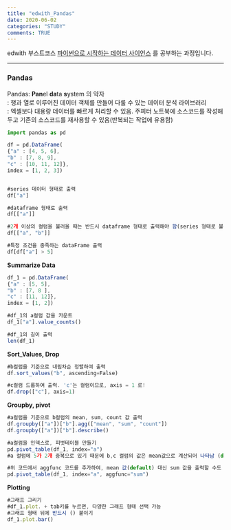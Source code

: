 ```yaml
---
title: "edwith_Pandas"
date: 2020-06-02
categories: "STUDY"
comments: TRUE
---
```


edwith 부스트코스 [파이썬으로 시작하는 데이터 사이언스](https://www.edwith.org/boostcourse-ds-510/joinLectures/28137) 를 공부하는 과정입니다.  
  
  --------------------------------------------------------
  
### Pandas 
 
 Pandas: **Pan**el **da**ta **s**ystem 의 약자  
       : 행과 열로 이루어진 데이터 객체를 만들어 다룰 수 있는 데이터 분석 라이브러리  
       : 엑셀보다 대용량 데이터를 빠르게 처리할 수 있음. 주피터 노트북에 소스코드를 작성해두고 기존의 소스코드를 재사용할 수 있음(반복되는 작업에 유용함)  


```javascript
import pandas as pd

df = pd.DataFrame(
{"a" : [4, 5, 6],
"b" : [7, 8, 9],
"c" : [10, 11, 12]},
index = [1, 2, 3])


#series 데이터 형태로 출력
df["a"]

#dataframe 형태로 출력
df[["a"]]

#2개 이상의 컬럼을 불러올 때는 반드시 dataframe 형태로 출력해야 함(series 형태로 불러오면 에러 발생함)
df[["a", "b"]]

#특정 조건을 충족하는 dataFrame 출력
df[df["a"] > 5]
```

**Summarize Data**
```javascript
df_1 = pd.DataFrame(
{"a" : [5, 5],
"b" : [7, 8 ],
"c" : [11, 12]},
index = [1, 2])

#df_1의 a컬럼 값을 카운트
df_1["a"].value_counts()

#df_1의 길이 출력
len(df_1)
```
  
**Sort_Values, Drop**
```javascript
#b컬럼을 기준으로 내림차순 정렬하여 출력
df.sort_values("b", ascending=False)

#c컬럼 드롭하여 출력. 'c'는 컬럼이므로, axis = 1 로!
df.drop(["c"], axis=1)
```
  
   
**Groupby, pivot**
```javascript
#a컬럼을 기준으로 b컬럼의 mean, sum, count 값 출력
df.groupby(["a"])["b"].agg(["mean", "sum", "count"])
df.groupby(["a"])["b"].describe()

#a컬럼을 인덱스로, 피벗테이블 만들기
pd.pivot_table(df_1, index="a")
#a 컬럼에 5가 2개 중복으로 있기 때문에 b,c 컬럼의 값은 mean값으로 계산되어 나타남 (default)

#위 코드에서 aggfunc 코드를 추가하여, mean 값(default) 대신 sum 값을 출력할 수도 있음
pd.pivot_table(df_1, index="a", aggfunc="sum")

```
  
   
**Plotting**
```javascript
#그래프 그리기
#df_1.plot. + tab키를 누르면, 다양한 그래프 형태 선택 가능
#그래프 형태 뒤에 반드시 () 붙이기
df_1.plot.bar()
```

